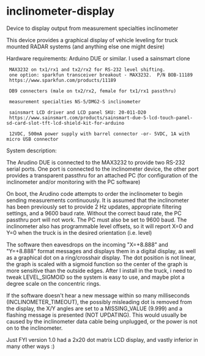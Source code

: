 # inclinometer-display
Device to display output from measurement specialties inclinometer

This device provides a graphical display of vehicle leveling for truck mounted RADAR systems (and anything else one might desire)

Hardware requirements:
     Arduino DUE or similar.  I used a sainsmart clone
     
     MAX3232 on tx1/rx1 and tx2/rx2 for RS-232 level shifting. 
     one option: sparkfun transceiver breakout - MAX3232.  P/N BOB-11189
     https://www.sparkfun.com/products/11189
     
     DB9 connecters (male on tx2/rx2, female for tx1/rx1 passthru)
     
     measurement specialties NS-5/DMG2-S inclinometer
     
     sainsmart LCD driver and LCD panel SKU: 20-011-D20  
     https://www.sainsmart.com/products/sainsmart-due-5-lcd-touch-panel-sd-card-slot-tft-lcd-shield-kit-for-arduino
     
     12VDC, 500mA power supply with barrel connector -or- 5VDC, 1A with micro USB connector
  
  System description:
  
  The Arudino DUE is connected to the MAX3232 to provide two RS-232 serial ports.  One port is connected to the inclinometer device,
  the other port provides a transparent passthru for an attached PC (for configuration of the inclinometer and/or monitoring with
  the PC software)
  
  On boot, the Arudino code attempts to order the inclinometer to begin sending measurements continuously.  It is assumed that the
  inclinometer has been previously set to provide 2 Hz updates, appropriate filtering settings, and a 9600 baud rate.  Without the correct
  baud rate, the PC passthru port will not work.  The PC  must also be set to 9600 baud.  The inclinometer also has programmable level
  offsets, so it will report X=0 and Y=0 when the truck is in the desired orientation (i.e. level)
  
  The software then eavesdrops on the incoming "X=+8.888" and "Y=+8.888" format messages and displays them in a digital display, as
  well as a graphical dot on a ring/crosshair display.  The dot position is not linear, the graph is scaled with a sigmoid function so
  the center of the graph is more sensitive than the outside edges.  After I install in the truck, i need to tweak LEVEL_SIGMOID
  so the system is easy to use, and maybe plot a degree scale on the concentric rings.
  
  If the software doesn't hear a new message within so many milliseconds (INCLINOMETER_TIMEOUT), the possibly misleading dot is removed
  from the display, the X/Y angles are set to a MISSING_VALUE (9.999) and a flashing message is presented (NOT UPDATING).  This would
  usually be caused by the inclinometer data cable being unplugged, or the power is not on to the inclinometer.
  
  Just FYI version 1.0 had a 2x20 dot matrix LCD display, and vastly inferior in many other ways :)
  
